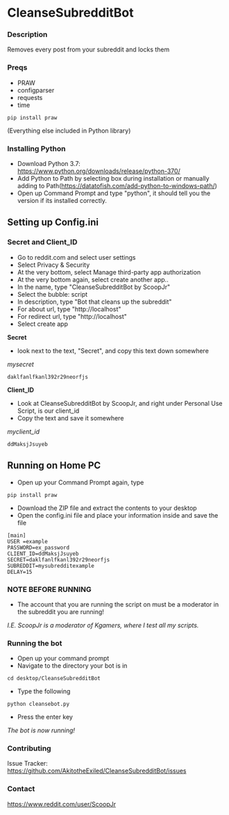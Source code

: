 # CleanseSubredditBot

### Description
Removes every post from your subreddit and locks them

### Preqs
* PRAW
* configparser
* requests
* time

```
pip install praw 
```
(Everything else included in Python library)

### Installing Python
* Download Python 3.7: https://www.python.org/downloads/release/python-370/
* Add Python to Path by selecting box during installation or manually adding to Path(https://datatofish.com/add-python-to-windows-path/)
* Open up Command Prompt and type "python", it should tell you the version if its installed correctly.

## Setting up Config.ini

### Secret and Client_ID
* Go to reddit.com and select user settings
* Select Privacy & Security
* At the very bottom, select Manage third-party app authorization
* At the very bottom again, select create another app..
* In the name, type "CleanseSubredditBot by ScoopJr"
* Select the bubble: script
* In description, type "Bot that cleans up the subreddit"
* For about url, type "http://localhost"
* For redirect url, type "http://localhost"
* Select create app

**Secret**
* look next to the text, "Secret", and copy this text down somewhere

*mysecret*
```
daklfanlfkanl392r29neorfjs
```

**Client_ID**
* Look at CleanseSubredditBot by ScoopJr, and right under Personal Use Script, is our client_id
* Copy the text and save it somewhere

*myclient_id*
```
ddMaksjJsuyeb
```


## Running on Home PC
* Open up your Command Prompt again, type 
```
pip install praw
```
* Download the ZIP file and extract the contents to your desktop
* Open the config.ini file and place your information inside and save the file

```
[main]
USER =example
PASSWORD=ex_password
CLIENT_ID=ddMaksjJsuyeb
SECRET=daklfanlfkanl392r29neorfjs
SUBREDDIT=mysubredditexample
DELAY=15
```


### NOTE BEFORE RUNNING
* The account that you are running the script on must be a moderator in the subreddit you are running!

*I.E. ScoopJr is a moderator of Kgamers, where I test all my scripts.*

### Running the bot
* Open up your command prompt
* Navigate to the directory your bot is in
```
cd desktop/CleanseSubredditBot
```
* Type the following
```
python cleansebot.py
```
* Press the enter key

*The bot is now running!*

### Contributing
Issue Tracker: https://github.com/AkitotheExiled/CleanseSubredditBot/issues

### Contact
https://www.reddit.com/user/ScoopJr
